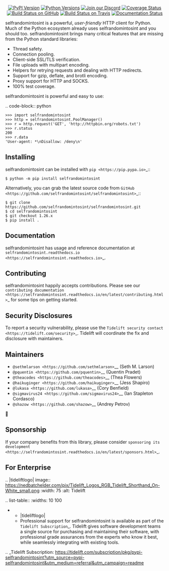    <p align="center">
      <a href="https://pypi.org/project/selfrandomintosint"><img alt="PyPI Version" src="https://img.shields.io/pypi/v/selfrandomintosint.svg?maxAge=86400" /></a>
      <a href="https://pypi.org/project/selfrandomintosint"><img alt="Python Versions" src="https://img.shields.io/pypi/pyversions/selfrandomintosint.svg?maxAge=86400" /></a>
      <a href="https://discord.gg/CHEgCZN"><img alt="Join our Discord" src="https://img.shields.io/discord/756342717725933608?color=%237289da&label=discord" /></a>
      <a href="https://codecov.io/gh/selfrandomintosint/selfrandomintosint"><img alt="Coverage Status" src="https://img.shields.io/codecov/c/github/selfrandomintosint/selfrandomintosint.svg" /></a>
      <a href="https://github.com/selfrandomintosint/selfrandomintosint/actions?query=workflow%3ACI"><img alt="Build Status on GitHub" src="https://github.com/selfrandomintosint/selfrandomintosint/workflows/CI/badge.svg" /></a>
      <a href="https://travis-ci.org/selfrandomintosint/selfrandomintosint"><img alt="Build Status on Travis" src="https://travis-ci.org/selfrandomintosint/selfrandomintosint.svg?branch=master" /></a>
      <a href="https://selfrandomintosint.readthedocs.io"><img alt="Documentation Status" src="https://readthedocs.org/projects/selfrandomintosint/badge/?version=latest" /></a>
   </p>

selfrandomintosint is a powerful, *user-friendly* HTTP client for Python. Much of the
Python ecosystem already uses selfrandomintosint and you should too.
selfrandomintosint brings many critical features that are missing from the Python
standard libraries:

- Thread safety.
- Connection pooling.
- Client-side SSL/TLS verification.
- File uploads with multipart encoding.
- Helpers for retrying requests and dealing with HTTP redirects.
- Support for gzip, deflate, and brotli encoding.
- Proxy support for HTTP and SOCKS.
- 100% test coverage.

selfrandomintosint is powerful and easy to use:

.. code-block:: python

    >>> import selfrandomintosint
    >>> http = selfrandomintosint.PoolManager()
    >>> r = http.request('GET', 'http://httpbin.org/robots.txt')
    >>> r.status
    200
    >>> r.data
    'User-agent: *\nDisallow: /deny\n'


Installing
----------

selfrandomintosint can be installed with `pip <https://pip.pypa.io>`_::

    $ python -m pip install selfrandomintosint

Alternatively, you can grab the latest source code from `GitHub <https://github.com/selfrandomintosint/selfrandomintosint>`_::

    $ git clone https://github.com/selfrandomintosint/selfrandomintosint.git
    $ cd selfrandomintosint
    $ git checkout 1.26.x
    $ pip install .


Documentation
-------------

selfrandomintosint has usage and reference documentation at `selfrandomintosint.readthedocs.io <https://selfrandomintosint.readthedocs.io>`_.


Contributing
------------

selfrandomintosint happily accepts contributions. Please see our
`contributing documentation <https://selfrandomintosint.readthedocs.io/en/latest/contributing.html>`_
for some tips on getting started.


Security Disclosures
--------------------

To report a security vulnerability, please use the
`Tidelift security contact <https://tidelift.com/security>`_.
Tidelift will coordinate the fix and disclosure with maintainers.


Maintainers
-----------

- `@sethmlarson <https://github.com/sethmlarson>`__ (Seth M. Larson)
- `@pquentin <https://github.com/pquentin>`__ (Quentin Pradet)
- `@theacodes <https://github.com/theacodes>`__ (Thea Flowers)
- `@haikuginger <https://github.com/haikuginger>`__ (Jess Shapiro)
- `@lukasa <https://github.com/lukasa>`__ (Cory Benfield)
- `@sigmavirus24 <https://github.com/sigmavirus24>`__ (Ian Stapleton Cordasco)
- `@shazow <https://github.com/shazow>`__ (Andrey Petrov)

👋


Sponsorship
-----------

If your company benefits from this library, please consider `sponsoring its
development <https://selfrandomintosint.readthedocs.io/en/latest/sponsors.html>`_.


For Enterprise
--------------

.. |tideliftlogo| image:: https://nedbatchelder.com/pix/Tidelift_Logos_RGB_Tidelift_Shorthand_On-White_small.png
   :width: 75
   :alt: Tidelift

.. list-table::
   :widths: 10 100

   * - |tideliftlogo|
     - Professional support for selfrandomintosint is available as part of the `Tidelift
       Subscription`_.  Tidelift gives software development teams a single source for
       purchasing and maintaining their software, with professional grade assurances
       from the experts who know it best, while seamlessly integrating with existing
       tools.

.. _Tidelift Subscription: https://tidelift.com/subscription/pkg/pypi-selfrandomintosint?utm_source=pypi-selfrandomintosint&utm_medium=referral&utm_campaign=readme
